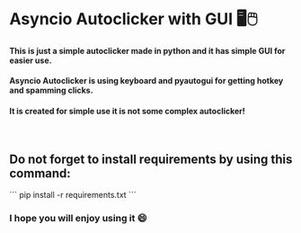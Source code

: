 <h1>Asyncio Autoclicker with GUI 🖥️🖱️</h1>
<h4>This is just a simple autoclicker made in python and it has simple GUI for easier use.</h4>
<h4>Asyncio Autoclicker is using keyboard and pyautogui for getting hotkey and spamming clicks.</h4>
<h4>It is created for simple use it is not some complex autoclicker!</h4>
<br>
<h2>Do not forget to install requirements by using this command:</h2>
```
pip install -r requirements.txt
```
<br>
<h3>I hope you will enjoy using it 😄</h3>
